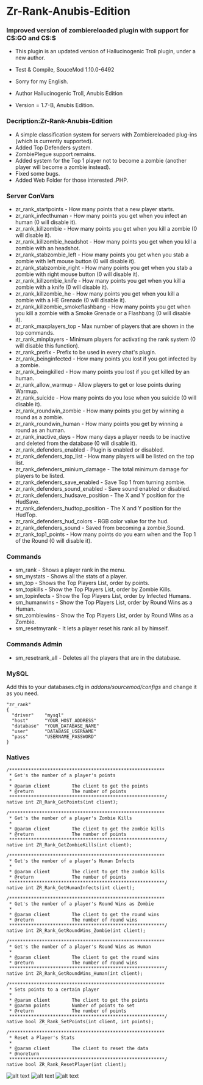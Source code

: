 # Zr-Rank-Anubis-Edition
 
### Improved version of zombiereloaded plugin with support for CS:GO and CS:S

* This plugin is an updated version of Hallucinogenic Troll plugin, under a new author.

* Test & Compile, SouceMod 1.10.0-6492
* Sorry for my English.

* Author Hallucinogenic Troll, Anubis Edition
* Version = 1.7-B, Anubis Edition.

### Decription:Zr-Rank-Anubis-Edition

* A simple classification system for servers with Zombiereloaded plug-ins (which is currently supported).
* Added Top Defenders system.
* ZombiePlegue support remains.
* Added system for the Top 1 player not to become a zombie (another player will become a zombie instead).
* Fixed some bugs.
* Added Web Folder for those interested .PHP.

### Server ConVars

* zr_rank_startpoints - How many points that a new player starts.
* zr_rank_infecthuman - How many points you get when you infect an human (0 will disable it).
* zr_rank_killzombie - How many points you get when you kill a zombie (0 will disable it).
* zr_rank_killzombie_headshot - How many points you get when you kill a zombie with an headshot.
* zr_rank_stabzombie_left - How many points you get when you stab a zombie with left mouse button (0 will disable it).
* zr_rank_stabzombie_right - How many points you get when you stab a zombie with right mouse button (0 will disable it).
* zr_rank_killzombie_knife - How many points you get when you kill a zombie with a knife (0 will disable it).
* zr_rank_killzombie_he - How many points you get when you kill a zombie with a HE Grenade (0 will disable it).
* zr_rank_killzombie_smokeflashbang - How many points you get when you kill a zombie with a Smoke Grenade or a Flashbang (0 will disable it).
* zr_rank_maxplayers_top - Max number of players that are shown in the top commands.
* zr_rank_minplayers - Minimum players for activating the rank system (0 will disable this function).
* zr_rank_prefix - Prefix to be used in every chat's plugin.
* zr_rank_beinginfected - How many points you lost if you got infected by a zombie.
* zr_rank_beingkilled - How many points you lost if you get killed by an human.
* zr_rank_allow_warmup - Allow players to get or lose points during Warmup.
* zr_rank_suicide - How many points do you lose when you suicide (0 will disable it).
* zr_rank_roundwin_zombie - How many points you get by winning a round as a zombie.
* zr_rank_roundwin_human - How many points you get by winning a round as an human.
* zr_rank_inactive_days - How many days a player needs to be inactive and deleted from the database (0 will disable it).
* zr_rank_defenders_enabled - Plugin is enabled or disabled.
* zr_rank_defenders_top_list - How many players will be listed on the top list.
* zr_rank_defenders_minium_damage - The total minimum damage for players to be listed.
* zr_rank_defenders_save_enabled - Save Top 1 from turning zombie.
* zr_rank_defenders_sound_enabled - Save sound enabled or disabled.
* zr_rank_defenders_hudsave_position - The X and Y position for the HudSave.
* zr_rank_defenders_hudtop_position - The X and Y position for the HudTop.
* zr_rank_defenders_hud_colors - RGB color value for the hud.
* zr_rank_defenders_sound - Saved from becoming a zombie,Sound.
* zr_rank_top1_points - How many points do you earn when and the Top 1 of the Round (0 will disable it).

### Commands

* sm_rank - Shows a player rank in the menu.
* sm_mystats - Shows all the stats of a player.
* sm_top - Shows the Top Players List, order by points.
* sm_topkills - Show the Top Players List, order by Zombie Kills.
* sm_topinfects - Show the Top Players List, order by Infected Humans.
* sm_humanwins - Show the Top Players List, order by Round Wins as a Human.
* sm_zombiewins - Show the Top Players List, order by Round Wins as a Zombie.
* sm_resetmyrank - It lets a player reset his rank all by himself.

### Commands Admin

* sm_resetrank_all - Deletes all the players that are in the database.

<h3>MySQL</h3>
<p>Add this to your databases.cfg in <i>addons/sourcemod/configs</i> and change it as you need.

```
"zr_rank"
{
  "driver"    "mysql"
  "host"      "YOUR_HOST_ADDRESS"
  "database"  "YOUR_DATABASE_NAME"
  "user"      "DATABASE_USERNAME"
  "pass"      "USERNAME_PASSWORD"
}
```
### Natives

```SourcePawn
/*********************************************************
 * Get's the number of a player's points
 *
 * @param client		The client to get the points
 * @return				The number of points		
 *********************************************************/
native int ZR_Rank_GetPoints(int client);

/*********************************************************
 * Get's the number of a player's Zombie Kills
 *
 * @param client		The client to get the zombie kills
 * @return				The number of points		
 *********************************************************/
native int ZR_Rank_GetZombieKills(int client);

/*********************************************************
 * Get's the number of a player's Human Infects
 *
 * @param client		The client to get the zombie kills
 * @return				The number of points		
 *********************************************************/
native int ZR_Rank_GetHumanInfects(int client);

/*********************************************************
 * Get's the number of a player's Round Wins as Zombie
 *
 * @param client		The client to get the round wins
 * @return				The number of round wins		
 *********************************************************/
native int ZR_Rank_GetRoundWins_Zombie(int client);

/*********************************************************
 * Get's the number of a player's Round Wins as Human
 *
 * @param client		The client to get the round wins
 * @return				The number of round wins		
 *********************************************************/
native int ZR_Rank_GetRoundWins_Human(int client);

/*********************************************************
 * Sets points to a certain player
 *
 * @param client		The client to get the points
 * @param points		Number of points to set
 * @return				The number of points	
 *********************************************************/
native bool ZR_Rank_SetPoints(int client, int points);

/*********************************************************
 * Reset a Player's Stats
 *
 * @param client		The client to reset the data
 * @noreturn
 *********************************************************/
native bool ZR_Rank_ResetPlayer(int client);
```

![alt text](https://i.ibb.co/dfTn8D6/1.jpg)
![alt text](https://i.ibb.co/V9mSXPc/2.jpg)
![alt text](https://i.ibb.co/txMMmr3/3.jpg)
